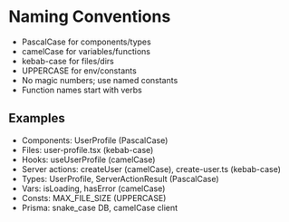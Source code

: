 # Naming Conventions

- PascalCase for components/types
- camelCase for variables/functions
- kebab-case for files/dirs
- UPPERCASE for env/constants
- No magic numbers; use named constants
- Function names start with verbs

## Examples

- Components: UserProfile (PascalCase)
- Files: user-profile.tsx (kebab-case)
- Hooks: useUserProfile (camelCase)
- Server actions: createUser (camelCase), create-user.ts (kebab-case)
- Types: UserProfile, ServerActionResult (PascalCase)
- Vars: isLoading, hasError (camelCase)
- Consts: MAX_FILE_SIZE (UPPERCASE)
- Prisma: snake_case DB, camelCase client
